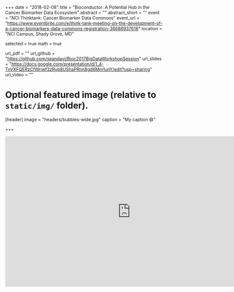 +++
date = "2018-02-08"
title = "Bioconductor: A Potential Hub in the Cancer Biomarker Data Ecosystem"
abstract = ""
abstract_short = ""
event = "NCI Thinktank: Cancer Biomarker Data Commons"
event_url = "https://www.eventbrite.com/e/think-tank-meeting-on-the-development-of-a-cancer-biomarkers-data-commons-registration-36686937618"
location = "NCI Campus, Shady Grove, MD"

selected = true
math = true

url_pdf = ""
url_github = "https://github.com/seandavi/Bioc2017BigDataWorkshopSession"
url_slides = "https://docs.google.com/presentation/d/1_4-TnVXFQERzCfWriwf3zRyp8UShaPRnn8gd6Mm1unY/edit?usp=sharing"
url_video = ""

# Optional featured image (relative to `static/img/` folder).
[header]
image = "headers/bubbles-wide.jpg"
caption = "My caption :smile:"

+++


<iframe src="https://docs.google.com/presentation/d/e/2PACX-1vTceB6vR4SV-yAjH_cxPr3f7p6utPALtJjQylRs142qGPg_2zdYv-io8PH7ZnxsaoEzUeETJHW9i0Ra/embed?start=true&loop=false&delayms=3000" frameborder="0" width="800" height="480" allowfullscreen="true" mozallowfullscreen="true" webkitallowfullscreen="true"></iframe>


